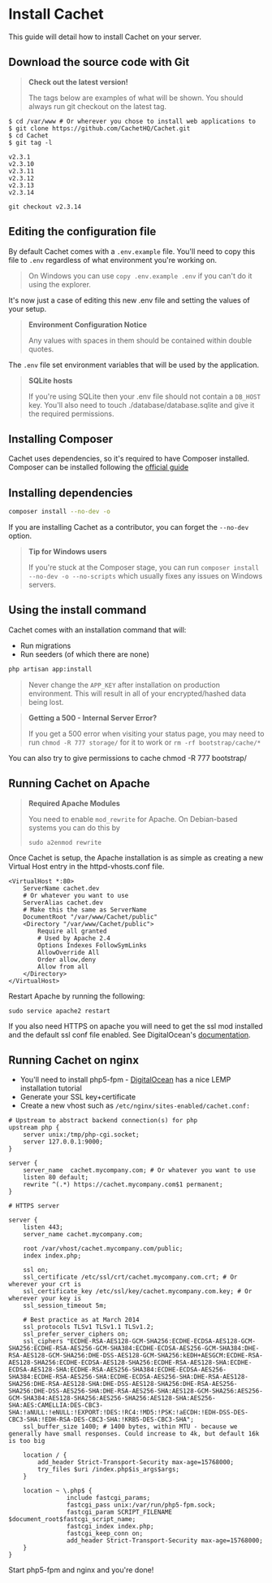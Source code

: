 # Install Cachet

This guide will detail how to install Cachet on your server.

## Download the source code with Git

> **Check out the latest version!**
> 
> The tags below are examples of what will be shown.
> You should always run git checkout on the latest tag.

```
$ cd /var/www # Or wherever you chose to install web applications to
$ git clone https://github.com/CachetHQ/Cachet.git
$ cd Cachet
$ git tag -l

v2.3.1
v2.3.10
v2.3.11
v2.3.12
v2.3.13
v2.3.14

git checkout v2.3.14
```

## Editing the configuration file

By default Cachet comes with a `.env.example` file. You'll need to copy this
file to `.env` regardless of what environment you're working on.

> On Windows you can use `copy .env.example .env` if you can't do it using the
> explorer.

It's now just a case of editing this new .env file and setting the values of your setup.

> **Environment Configuration Notice**
>
> Any values with spaces in them should be contained within double quotes.

The `.env` file set environment variables that will be used by the application.

> **SQLite hosts**
>
> If you're using SQLite then your .env file should not contain a
> `DB_HOST` key. You'll also need to touch ./database/database.sqlite
> and give it the required permissions.

## Installing Composer

Cachet uses dependencies, so it's required to have Composer installed.  
Composer can be installed following the [official guide][1]

## Installing dependencies

```bash
composer install --no-dev -o
```

If you are installing Cachet as a contributor, you can forget the `--no-dev`
option.

> **Tip for Windows users**
>
> If you're stuck at the Composer stage, you can run
> `composer install --no-dev -o --no-scripts`
> which usually fixes any issues on Windows servers.

## Using the install command

Cachet comes with an installation command that will:

- Run migrations
- Run seeders (of which there are none)

```bash
php artisan app:install
```

> Never change the `APP_KEY` after installation on production environment.
> This will result in all of your encrypted/hashed data being lost.

> **Getting a 500 - Internal Server Error?**
>
> If you get a 500 error when visiting your status page, you may need to
> run `chmod -R 777 storage/` for it to work or `rm -rf bootstrap/cache/*`

You can also try to give permissions to cache chmod -R 777 bootstrap/

## Running Cachet on Apache

> **Required Apache Modules**
>
> You need to enable `mod_rewrite` for Apache. On Debian-based systems you can do this by
>
> `sudo a2enmod rewrite`

Once Cachet is setup, the Apache installation is as simple as creating a
new Virtual Host entry in the httpd-vhosts.conf file.

```
<VirtualHost *:80>
    ServerName cachet.dev 
    # Or whatever you want to use
    ServerAlias cachet.dev 
    # Make this the same as ServerName
    DocumentRoot "/var/www/Cachet/public"
    <Directory "/var/www/Cachet/public">
        Require all granted 
        # Used by Apache 2.4
        Options Indexes FollowSymLinks
        AllowOverride All
        Order allow,deny
        Allow from all
    </Directory>
</VirtualHost>
```

Restart Apache by running the following:

`sudo service apache2 restart`


If you also need HTTPS on apache you will need to get the ssl mod installed
and the default ssl conf file enabled. See DigitalOcean's [documentation][2]. 

## Running Cachet on nginx

- You'll need to install php5-fpm - [DigitalOcean][3] has a nice LEMP installation tutorial
- Generate your SSL key+certificate
- Create a new vhost such as `/etc/nginx/sites-enabled/cachet.conf:`

```
# Upstream to abstract backend connection(s) for php
upstream php {
    server unix:/tmp/php-cgi.socket;
    server 127.0.0.1:9000;
}

server {
    server_name  cachet.mycompany.com; # Or whatever you want to use
    listen 80 default;
    rewrite ^(.*) https://cachet.mycompany.com$1 permanent;
}

# HTTPS server

server {
    listen 443;
    server_name cachet.mycompany.com;

    root /var/vhost/cachet.mycompany.com/public;
    index index.php;

    ssl on;
    ssl_certificate /etc/ssl/crt/cachet.mycompany.com.crt; # Or wherever your crt is
    ssl_certificate_key /etc/ssl/key/cachet.mycompany.com.key; # Or wherever your key is
    ssl_session_timeout 5m;

    # Best practice as at March 2014
    ssl_protocols TLSv1 TLSv1.1 TLSv1.2;
    ssl_prefer_server_ciphers on;
    ssl_ciphers "ECDHE-RSA-AES128-GCM-SHA256:ECDHE-ECDSA-AES128-GCM-SHA256:ECDHE-RSA-AES256-GCM-SHA384:ECDHE-ECDSA-AES256-GCM-SHA384:DHE-RSA-AES128-GCM-SHA256:DHE-DSS-AES128-GCM-SHA256:kEDH+AESGCM:ECDHE-RSA-AES128-SHA256:ECDHE-ECDSA-AES128-SHA256:ECDHE-RSA-AES128-SHA:ECDHE-ECDSA-AES128-SHA:ECDHE-RSA-AES256-SHA384:ECDHE-ECDSA-AES256-SHA384:ECDHE-RSA-AES256-SHA:ECDHE-ECDSA-AES256-SHA:DHE-RSA-AES128-SHA256:DHE-RSA-AES128-SHA:DHE-DSS-AES128-SHA256:DHE-RSA-AES256-SHA256:DHE-DSS-AES256-SHA:DHE-RSA-AES256-SHA:AES128-GCM-SHA256:AES256-GCM-SHA384:AES128-SHA256:AES256-SHA256:AES128-SHA:AES256-SHA:AES:CAMELLIA:DES-CBC3-SHA:!aNULL:!eNULL:!EXPORT:!DES:!RC4:!MD5:!PSK:!aECDH:!EDH-DSS-DES-CBC3-SHA:!EDH-RSA-DES-CBC3-SHA:!KRB5-DES-CBC3-SHA";
    ssl_buffer_size 1400; # 1400 bytes, within MTU - because we generally have small responses. Could increase to 4k, but default 16k is too big

    location / {
        add_header Strict-Transport-Security max-age=15768000;
        try_files $uri /index.php$is_args$args;
    }

    location ~ \.php$ {
                include fastcgi_params;
                fastcgi_pass unix:/var/run/php5-fpm.sock;
                fastcgi_param SCRIPT_FILENAME $document_root$fastcgi_script_name;
                fastcgi_index index.php;
                fastcgi_keep_conn on;
                add_header Strict-Transport-Security max-age=15768000;
    }
}
```

Start php5-fpm and nginx and you're done!


[1]: https://getcomposer.org/download/
[2]: https://www.digitalocean.com/community/tutorials/how-to-create-a-ssl-certificate-on-apache-for-ubuntu-14-04
[3]: https://www.digitalocean.com/community/tutorials/how-to-install-linux-nginx-mysql-php-lemp-stack-on-ubuntu-12-04



